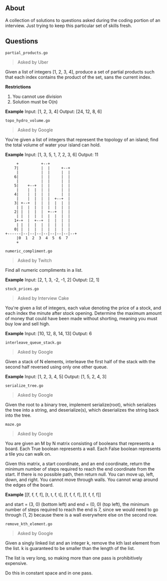 About
---

A collection of solutions to questions asked during the coding portion of an interview. Just trying to keep this particular set of skills fresh.

Questions
---

`partial_products.go`

> Asked by Uber

Given a list of integers [1, 2, 3, 4], produce a set of partial products such that each index contains the product of the set, sans the current index.

**Restrictions**
1. You cannot use division
2. Solution must be O(n)

**Example**
Input:  [1, 2, 3, 4]
Output: [24, 12, 8, 6]

`topo_hydro_volume.go`

> Asked by Google

You're given a list of integers that represent the topology of an island; find the total volume of water your island can hold.

**Example**
Input: [1, 3, 5, 1, 7, 2, 3, 6]
Output: 11

```
     +          +--+
    7|          |  |     +--+
     |          |  |     |  |
    6|          |  |     |  |
     |          |  |     |  |
    5|    +--+  |  |     |  |
     |    |  |  |  |     |  |
    4|    |  |  |  |     |  |
     |    |  |  |  |  +--+  |
    3| +--+  |  |  |  |  |  |
     | |  |  |  |  |  |  |  |
    2| |  |  |  |  +--+  |  |
     | |  |  |  |  |  |  |  |
    1+-+  |  +--+  |  |  |  |
     | |  |  |  |  |  |  |  |
    0| |  |  |  |  |  |  |  |
+------|--|--|--|--|--|--|--|--+
     |0  1  2  3  4  5  6  7
     +
```

`numeric_compliment.go`

> Asked by Twitch

Find all numeric compliments in a list.

**Example**
Input: [2, 1, 3, -2, -1, 2]
Output: [2, 1]

`stock_prices.go`

> Asked by Interview Cake

You're given a list of integers, each value denoting the price of a stock, and each index the minute after stock opening. Determine the maximum amount of money that could have been made without shorting, meaning you must buy low and sell high.

**Example**
Input: [10, 12, 8, 14, 13]
Output: 6

`interleave_queue_stack.go`

> Asked by Google

Given a stack of N elements, interleave the first half of the stack with the second half reversed using only one other queue.

**Example**
Input: [1, 2, 3, 4, 5]
Output: [1, 5, 2, 4, 3]

`serialize_tree.go`

> Asked by Google

Given the root to a binary tree, implement serialize(root), which serializes the tree into a string, and deserialize(s), which deserializes the string back into the tree.

`maze.go`

> Asked by Google

You are given an M by N matrix consisting of booleans that represents a board. Each True boolean represents a wall. Each False boolean represents a tile you can walk on.

Given this matrix, a start coordinate, and an end coordinate, return the minimum number of steps required to reach the end coordinate from the start. If there is no possible path, then return null. You can move up, left, down, and right. You cannot move through walls. You cannot wrap around the edges of the board.

**Example**
[[f, f, f, f],
[t, t, f, t],
[f, f, f, f],
[f, f, f, f]]

and start = (3, 0) (bottom left) and end = (0, 0) (top left), the minimum number of steps required to reach the end is 7, since we would need to go through (1, 2) because there is a wall everywhere else on the second row.

`remove_kth_element.go`

> Asked by Google

Given a singly linked list and an integer k, remove the kth last element from the list. k is guaranteed to be smaller than the length of the list.

The list is very long, so making more than one pass is prohibitively expensive.

Do this in constant space and in one pass.
